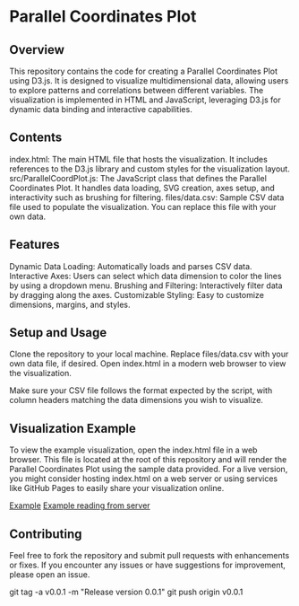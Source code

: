 # Parallel Coordinates Plot
## Overview

This repository contains the code for creating a Parallel Coordinates Plot using D3.js. It is designed to visualize multidimensional data, allowing users to explore patterns and correlations between different variables. The visualization is implemented in HTML and JavaScript, leveraging D3.js for dynamic data binding and interactive capabilities.
## Contents

index.html: The main HTML file that hosts the visualization. It includes references to the D3.js library and custom styles for the visualization layout.
src/ParallelCoordPlot.js: The JavaScript class that defines the Parallel Coordinates Plot. It handles data loading, SVG creation, axes setup, and interactivity such as brushing for filtering.
files/data.csv: Sample CSV data file used to populate the visualization. You can replace this file with your own data.

## Features

Dynamic Data Loading: Automatically loads and parses CSV data.
Interactive Axes: Users can select which data dimension to color the lines by using a dropdown menu.
Brushing and Filtering: Interactively filter data by dragging along the axes.
Customizable Styling: Easy to customize dimensions, margins, and styles.

## Setup and Usage

Clone the repository to your local machine.
Replace files/data.csv with your own data file, if desired.
Open index.html in a modern web browser to view the visualization.

Make sure your CSV file follows the format expected by the script, with column headers matching the data dimensions you wish to visualize.

## Visualization Example

To view the example visualization, open the index.html file in a web browser. This file is located at the root of this repository and will render the Parallel Coordinates Plot using the sample data provided. For a live version, you might consider hosting index.html on a web server or using services like GitHub Pages to easily share your visualization online.

[Example](./demo.html)
[Example reading from server](./demoFromServer.html)

## Contributing

Feel free to fork the repository and submit pull requests with enhancements or fixes. If you encounter any issues or have suggestions for improvement, please open an issue.

git tag -a v0.0.1 -m "Release version 0.0.1"
  git push origin v0.0.1